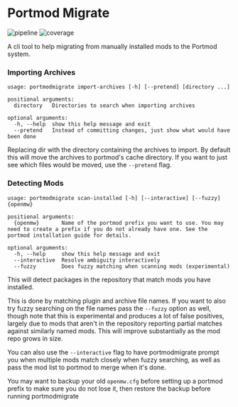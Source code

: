 # Portmod Migrate
![pipeline](https://gitlab.com/portmod/portmodmigrate/badges/master/pipeline.svg)
![coverage](https://gitlab.com/portmod/portmodmigrate/badges/master/coverage.svg)

A cli tool to help migrating from manually installed mods to the Portmod system.

### Importing Archives

```
usage: portmodmigrate import-archives [-h] [--pretend] [directory ...]

positional arguments:
  directory   Directories to search when importing archives

optional arguments:
  -h, --help  show this help message and exit
  --pretend   Instead of committing changes, just show what would have been done
```

Replacing dir with the directory containing the archives to import. By default this will move the archives to portmod's cache directory. If you want to just see which files would be moved, use the `--pretend` flag.

### Detecting Mods
```
usage: portmodmigrate scan-installed [-h] [--interactive] [--fuzzy] {openmw}

positional arguments:
  {openmw}       Name of the portmod prefix you want to use. You may need to create a prefix if you do not already have one. See the portmod installation guide for details.

optional arguments:
  -h, --help     show this help message and exit
  --interactive  Resolve ambiguity interactively
  --fuzzy        Does fuzzy matching when scanning mods (experimental)
```

This will detect packages in the repository that match mods you have installed.

This is done by matching plugin and archive file names. If you want to also try fuzzy searching on the file names pass the `--fuzzy` option as well, though note that this is experimental and produces a lot of false positives, largely due to mods that aren't in the repository reporting partial matches against similarly named mods. This will improve substantially as the mod repo grows in size.

You can also use the `--interactive` flag to have portmodmigrate prompt you when multiple mods match closely when fuzzy searching, as well as pass the mod list to portmod to merge when it's done.

You may want to backup your old `openmw.cfg` before setting up a portmod prefix to make sure you do not lose it, then restore the backup before running portmodmigrate
